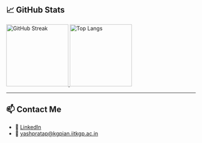 ## 📈 GitHub Stats

<div align="left">
  <a href="https://github.com/pratapyash">
    <img src="https://streak-stats.demolab.com/?user=pratapyash&theme=dark" alt="GitHub Streak" height="165" />
  </a>
  <img src="https://github-readme-stats.vercel.app/api/top-langs/?username=pratapyash&layout=compact&hide=jupyter%20notebook&count_private=true&role=OWNER,ORGANIZATION_MEMBER,COLLABORATOR&theme=dark#gh-dark-mode-only" alt="Top Langs" height="165" />
</div>

<!-- <p align="center"> -->
<!--   <img src="https://github-readme-stats-6e5r.vercel.app/api?username=pratapyash&rank_icon=github&show_icons=true&hide=stars,contribs&include_all_commits=true&count_private=true&role=OWNER,ORGANIZATION_MEMBER,COLLABORATOR&theme=dark#gh-dark-mode-only&show=prs_merged,prs_merged_percentage" alt="Github Stats" /> -->
<!-- </p> -->

---

## 📫 Contact Me

- 💼 [LinkedIn](https://www.linkedin.com/in/pratap-yash)
- 📧 yashpratap@kgpian.iitkgp.ac.in
